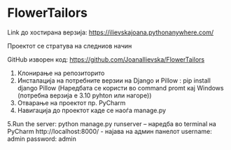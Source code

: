 # FlowerTailors
Link до хостирана верзија: https://ilievskajoana.pythonanywhere.com/


Проектот се стратува на следниов начин

GitHub изворен код:  https://github.com/JoanaIlievska/FlowerTailors
1. Клонирање на репозиторито
2. Инсталација на потребните верзии на Django и Pillow :
pip install django Pillow (Наредбата се користи во command promt кај Windows (потребна верзија е 3.10 pyhton или нагоре)) 
3. Отварање на проектот  пр.  PyCharm
4. Навигација до проектот каде се наоѓа manage.py 

5.Run the server:
python manage.py runserver – наредба во terminal на PyCharm
 http://localhost:8000/ - најава на админ панелот username: admin  password: admin 

